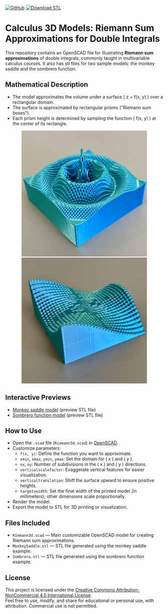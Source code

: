 [![GitHub](https://img.shields.io/badge/OpenSCAD-View%20Source-blue?logo=openscad)](https://github.com/divisbyzero/RiemannSums3D/)
[![Download STL](https://img.shields.io/badge/Download-STL%20Files-orange?logo=3d-printing)](https://github.com/divisbyzero/RiemannSums3D/releases)

# Calculus 3D Models: Riemann Sum Approximations for Double Integrals

This repository contains an OpenSCAD file for illustrating **Riemann sum approximations** of double integrals, commonly taught in multivariable calculus courses. It also has stl files for two sample models: the monkey saddle and the sombrero function.

## Mathematical Description

- The model approximates the volume under a surface \( z = f(x, y) \) over a rectangular domain.
- The surface is approximated by rectangular prisms ("Riemann sum boxes").
- Each prism height is determined by sampling the function \( f(x, y) \) at the center of its rectangle.

<p align="center">
  <img src="SombreroFunction.jpeg" alt="Sombrero function Riemann sum model" width="400">
  <img src="MonkeySaddle.jpeg" alt="Monkey saddle Riemann sum model" width="400">
</p>

## Interactive Previews

- [Monkey saddle model](MonkeySaddle.stl) (preview STL file)
- [Sombrero function model](Sombrero.stl) (preview STL file)


## How to Use

- Open the `.scad` file (`Riemann3d.scad`) in [OpenSCAD](https://openscad.org/).
- Customize parameters:
  - `f(x, y)`: Define the function you want to approximate.
  - `xmin`, `xmax`, `ymin`, `ymax`: Set the domain for \( x \) and \( y \).
  - `nx`, `ny`: Number of subdivisions in the \( x \) and \( y \) directions.
  - `verticalscalefactor`: Exaggerate vertical features for easier visualization.
  - `verticaltranslation`: Shift the surface upward to ensure positive heights.
  - `targetxwidth`: Set the final width of the printed model (in millimeters); other dimensions scale proportionally.
- Render the model.
- Export the model to STL for 3D printing or visualization.

## Files Included

- `Riemann3d.scad` — Main customizable OpenSCAD model for creating Riemann sum approximations.
- `MonkeySaddle.stl` — STL file generated using the monkey saddle example.
- `Sombrero.stl` — STL file generated using the sombrero function example.

## License

This project is licensed under the [Creative Commons Attribution-NonCommercial 4.0 International License](https://creativecommons.org/licenses/by-nc/4.0/).  
Feel free to use, modify, and share for educational or personal use, with attribution. Commercial use is not permitted.
